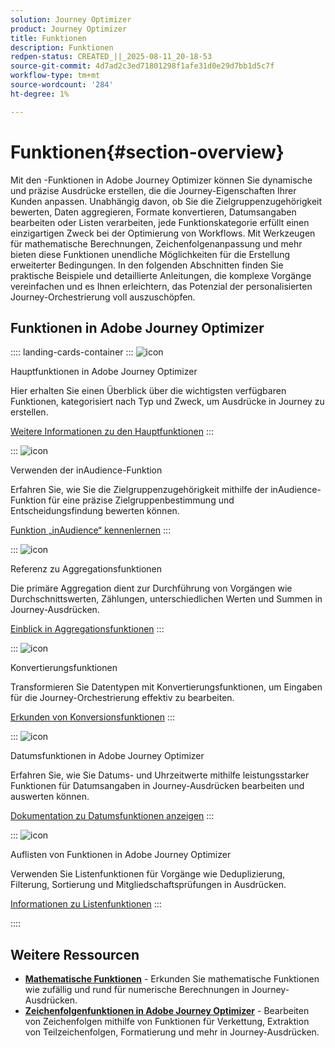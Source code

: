 ```yaml
---
solution: Journey Optimizer
product: Journey Optimizer
title: Funktionen
description: Funktionen
redpen-status: CREATED_||_2025-08-11_20-18-53
source-git-commit: 4d7ad2c3ed71801298f1afe31d0e29d7bb1d5c7f
workflow-type: tm+mt
source-wordcount: '284'
ht-degree: 1%

---
```



# Funktionen{#section-overview}

Mit den -Funktionen in Adobe Journey Optimizer können Sie dynamische und präzise Ausdrücke erstellen, die die Journey-Eigenschaften Ihrer Kunden anpassen. Unabhängig davon, ob Sie die Zielgruppenzugehörigkeit bewerten, Daten aggregieren, Formate konvertieren, Datumsangaben bearbeiten oder Listen verarbeiten, jede Funktionskategorie erfüllt einen einzigartigen Zweck bei der Optimierung von Workflows. Mit Werkzeugen für mathematische Berechnungen, Zeichenfolgenanpassung und mehr bieten diese Funktionen unendliche Möglichkeiten für die Erstellung erweiterter Bedingungen. In den folgenden Abschnitten finden Sie praktische Beispiele und detaillierte Anleitungen, die komplexe Vorgänge vereinfachen und es Ihnen erleichtern, das Potenzial der personalisierten Journey-Orchestrierung voll auszuschöpfen.

## Funktionen in Adobe Journey Optimizer

:::: landing-cards-container
:::
![icon](https://cdn.experienceleague.adobe.com/icons/code-branch.svg)

Hauptfunktionen in Adobe Journey Optimizer

Hier erhalten Sie einen Überblick über die wichtigsten verfügbaren Funktionen, kategorisiert nach Typ und Zweck, um Ausdrücke in Journey zu erstellen.

[Weitere Informationen zu den Hauptfunktionen](../using/building-journeys/expression/functions.md)
:::

:::
![icon](https://cdn.experienceleague.adobe.com/icons/bullseye.svg)

Verwenden der inAudience-Funktion

Erfahren Sie, wie Sie die Zielgruppenzugehörigkeit mithilfe der inAudience-Funktion für eine präzise Zielgruppenbestimmung und Entscheidungsfindung bewerten können.

[Funktion „inAudience“ kennenlernen](../using/building-journeys/functions/functioninaudience.md)
:::

:::
![icon](https://cdn.experienceleague.adobe.com/icons/chart-line.svg)

Referenz zu Aggregationsfunktionen

Die primäre Aggregation dient zur Durchführung von Vorgängen wie Durchschnittswerten, Zählungen, unterschiedlichen Werten und Summen in Journey-Ausdrücken.

[Einblick in Aggregationsfunktionen](aggregation-landing-page.md)
:::

:::
![icon](https://cdn.experienceleague.adobe.com/icons/exchange-alt.svg)

Konvertierungsfunktionen

Transformieren Sie Datentypen mit Konvertierungsfunktionen, um Eingaben für die Journey-Orchestrierung effektiv zu bearbeiten.

[Erkunden von Konversionsfunktionen](conversion-landing-page.md)
:::

:::
![icon](https://cdn.experienceleague.adobe.com/icons/calendar-alt.svg)

Datumsfunktionen in Adobe Journey Optimizer

Erfahren Sie, wie Sie Datums- und Uhrzeitwerte mithilfe leistungsstarker Funktionen für Datumsangaben in Journey-Ausdrücken bearbeiten und auswerten können.

[Dokumentation zu Datumsfunktionen anzeigen](date-landing-page.md)
:::

:::
![icon](https://cdn.experienceleague.adobe.com/icons/list-check.svg)

Auflisten von Funktionen in Adobe Journey Optimizer

Verwenden Sie Listenfunktionen für Vorgänge wie Deduplizierung, Filterung, Sortierung und Mitgliedschaftsprüfungen in Ausdrücken.

[Informationen zu Listenfunktionen](list-landing-page.md)
:::

::::


## Weitere Ressourcen

- **[Mathematische Funktionen](math-landing-page.md)** - Erkunden Sie mathematische Funktionen wie zufällig und rund für numerische Berechnungen in Journey-Ausdrücken.
- **[Zeichenfolgenfunktionen in Adobe Journey Optimizer](string-landing-page.md)** - Bearbeiten von Zeichenfolgen mithilfe von Funktionen für Verkettung, Extraktion von Teilzeichenfolgen, Formatierung und mehr in Journey-Ausdrücken.
